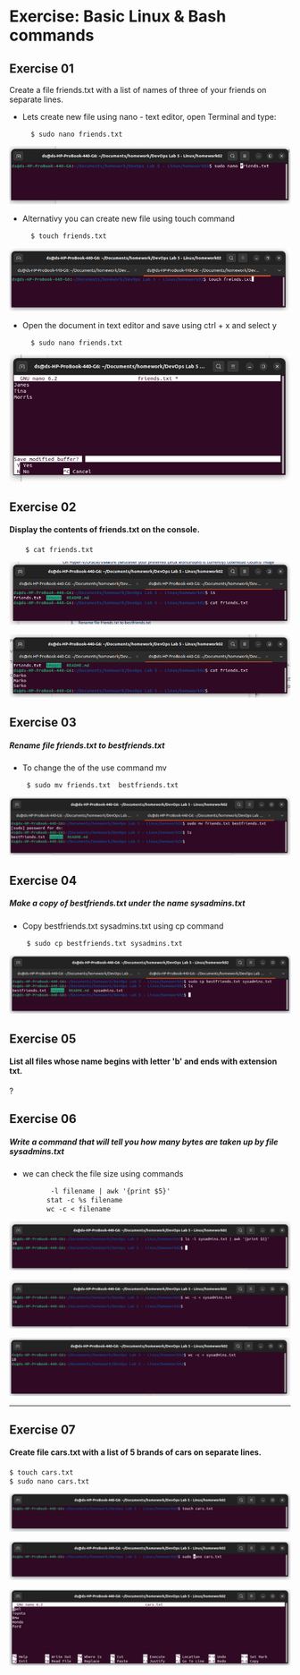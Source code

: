 
# Exercise: Basic Linux & Bash commands 

## Exercise 01

Create a file friends.txt with a list of names of three of your friends on separate lines. 

* Lets create new file using nano - text editor, open Terminal and type:

        $ sudo nano friends.txt
![Open terminal](images/01.png)

* Alternativy you can create new file using touch command

		$ touch friends.txt

![Open terminal](images/2.png)


* Open the document in text editor and save using ctrl + x and select y

		$ sudo nano friends.txt

![Open friends.txt ](images/3.png)

## Exercise 02
#### Display the contents of friends.txt on the console. 

		$ cat friends.txt

![Open friends.txt ](images/4.png)

![Open friends.txt ](images/5.png)


## Exercise 03 
##### Rename file friends.txt to bestfriends.txt 

 * To change the of the use command mv
 
 	
        $ sudo mv friends.txt  bestfriends.txt 

 
![Rename friends.txt  to bestfriends.txt ](images/6.png)

 

## Exercise 04 
##### Make a copy of bestfriends.txt under the name sysadmins.txt

 * Copy bestfriends.txt sysadmins.txt using cp command
 
 	
        $ sudo cp bestfriends.txt sysadmins.txt

 
![Rename friends.txt  to bestfriends.txt ](images/7.png)

## Exercise 05

#### List all files whose name begins with letter 'b' and ends with extension txt. 
?

 
## Exercise 06

#####  Write a command that will tell you how many bytes are taken up by file sysadmins.txt 

* we can check the file size using commands 
 
 		     -l filename | awk '{print $5}'
            stat -c %s filename
            wc -c < filename



![Rename friends.txt  to bestfriends.txt ](images/9-2.png)

![Rename friends.txt  to bestfriends.txt ](images/9-3.png)

![Rename friends.txt  to bestfriends.txt ](images/9-1.png)



___


## Exercise 07
#### Create file cars.txt with a list of 5 brands of cars on separate lines. 

    $ touch cars.txt
    $ sudo nano cars.txt
    



![](images/10-1.png)

![](images/10-2.png)

![](images/10-3.png)

 

